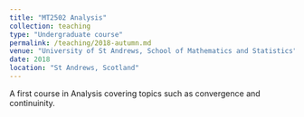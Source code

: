 ```yaml
---
title: "MT2502 Analysis"
collection: teaching
type: "Undergraduate course"
permalink: /teaching/2018-autumn.md
venue: "University of St Andrews, School of Mathematics and Statistics"
date: 2018
location: "St Andrews, Scotland"
---
```


A first course in Analysis covering topics such as convergence and continuinity.
